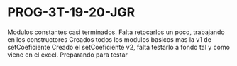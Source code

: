 # PROG-3T-19-20-JGR

Modulos constantes casi terminados. Falta retocarlos un poco, trabajando en los constructores
Creados todos los modulos basicos mas la v1 de setCoeficiente
Creado el setCoeficiente v2, falta testarlo a fondo tal y como viene en el excel. Preparando para testar